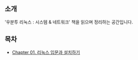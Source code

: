 ## 소개
'우분투 리눅스 : 시스템 & 네트워크' 책을 읽으며 정리하는 공간입니다.

## 목차
- [Chapter 01. 리눅스 입문과 설치하기](/ubuntu_linux_system_and_network/Chapter%2001.%20%EB%A6%AC%EB%88%85%EC%8A%A4%20%EC%9E%85%EB%AC%B8%EA%B3%BC%20%EC%84%A4%EC%B9%98%ED%95%98%EA%B8%B0.md)